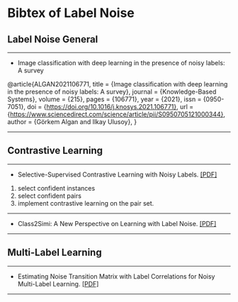 # Bibtex of Label Noise

## Label Noise General
***
+ Image classification with deep learning in the presence of noisy labels: A survey

@article{ALGAN2021106771,
title = {Image classification with deep learning in the presence of noisy labels: A survey},
journal = {Knowledge-Based Systems},
volume = {215},
pages = {106771},
year = {2021},
issn = {0950-7051},
doi = {https://doi.org/10.1016/j.knosys.2021.106771},
url = {https://www.sciencedirect.com/science/article/pii/S0950705121000344},
author = {Görkem Algan and Ilkay Ulusoy},
}

***
## Contrastive Learning
***
+ Selective-Supervised Contrastive Learning with Noisy Labels. [\[PDF\]](https://arxiv.org/pdf/2203.04181.pdf)
1. select confident instances 
2. select confident pairs 
3. implement contrastive learning on the pair set.
***
+ Class2Simi: A New Perspective on Learning with Label Noise. [\[PDF\]](https://arxiv.org/pdf/2006.07831.pdf)
***
## Multi-Label Learning
***
+ Estimating Noise Transition Matrix with Label Correlations for Noisy Multi-Label Learning. [\[PDF\]](https://openreview.net/pdf?id=GwXrGy_vc8m)
***
